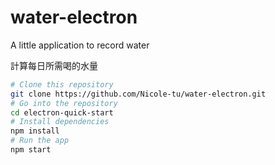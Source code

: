# water-electron

A little application to record water

計算每日所需喝的水量

```bash
# Clone this repository
git clone https://github.com/Nicole-tu/water-electron.git
# Go into the repository
cd electron-quick-start
# Install dependencies
npm install
# Run the app
npm start
```
